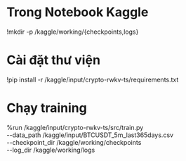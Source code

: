 # Trong Notebook Kaggle

!mkdir -p /kaggle/working/{checkpoints,logs}

# Cài đặt thư viện

!pip install -r /kaggle/input/crypto-rwkv-ts/requirements.txt

# Chạy training

%run /kaggle/input/crypto-rwkv-ts/src/train.py \
 --data_path /kaggle/input/BTCUSDT_5m_last365days.csv \
 --checkpoint_dir /kaggle/working/checkpoints \
 --log_dir /kaggle/working/logs

